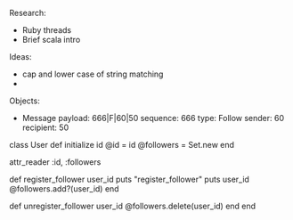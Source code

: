Research:
- Ruby threads
- Brief scala intro

Ideas:
  * cap and lower case of string matching
  *


Objects:

* Message
    payload: 666|F|60|50
    sequence: 666
    type: Follow
    sender: 60
    recipient: 50





class User
  def initialize id
    @id        = id
    @followers = Set.new
  end

  attr_reader :id, :followers

  def register_follower user_id
    puts "register_follower"
    puts user_id
    @followers.add?(user_id)
  end

  def unregister_follower user_id
    @followers.delete(user_id)
  end
end
